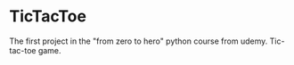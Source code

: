 # TicTacToe

The first project in the "from zero to hero" python course from udemy. Tic-tac-toe game.
